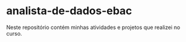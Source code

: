 # analista-de-dados-ebac

Neste repositório contém minhas atividades e projetos que realizei no curso.
